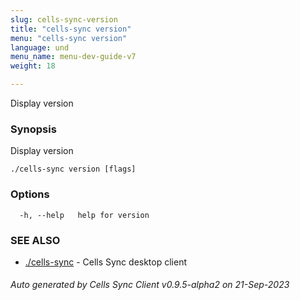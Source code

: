 ```yaml
---
slug: cells-sync-version
title: "cells-sync version"
menu: "cells-sync version"
language: und
menu_name: menu-dev-guide-v7
weight: 18

---
```

Display version

### Synopsis

Display version

```
./cells-sync version [flags]
```

### Options

```
  -h, --help   help for version
```

### SEE ALSO

* [./cells-sync](../cells-sync)	 - Cells Sync desktop client

###### Auto generated by Cells Sync Client v0.9.5-alpha2 on 21-Sep-2023
